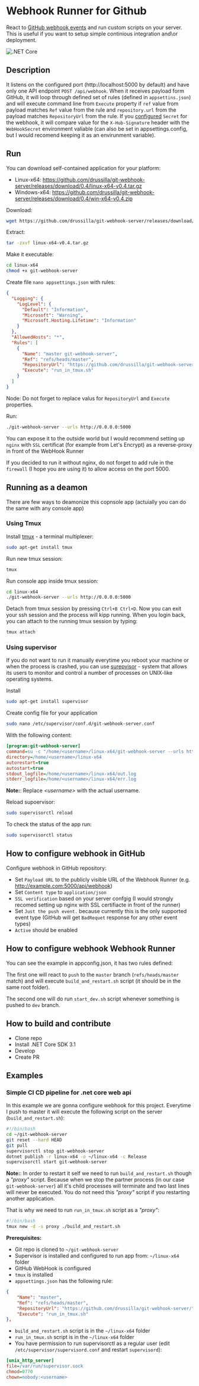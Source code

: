 # Webhook Runner for Github

React to [GitHub webhook events](https://developer.github.com/webhooks/) and run custom scripts on your server. This is useful if you want to setup simple continious integration and\or deployment.

![.NET Core](https://github.com/drussilla/git-webhook-server/workflows/.NET%20Core/badge.svg)

## Description

It listens on the configured port (http://localhost:5000 by default) and have only one API endpoint `POST /api/webhook`. When it receives payload form GitHub, it will loop through defined set of rules (defined in `appsettins.json`) and will execute command line from `Execute` property if `ref` value from payload matches `Ref` value from the rule and `repository.url` from the payload matches `RepositoryUrl` from the rule.
If you [configured](https://developer.github.com/webhooks/securing/#validating-payloads-from-github) `Secret` for the webhook, it will compare value for the `X-Hub-Signature` header with the `WebHookSecret` environment valiable (can also be set in appsettings.config, but I would recomend keeping it as an envirunment variable).

## Run

You can download self-contained application for your platform:

- Linux-x64: https://github.com/drussilla/git-webhook-server/releases/download/0.4/linux-x64-v0.4.tar.gz
- Windows-x64: https://github.com/drussilla/git-webhook-server/releases/download/0.4/win-x64-v0.4.zip

Download:

```bash
wget https://github.com/drussilla/git-webhook-server/releases/download/0.4/linux-x64-v0.4.tar.gz
```

Extract:

```bash
tar -zxvf linux-x64-v0.4.tar.gz
```

Make it executable:

```bash
cd linux-x64
chmod +x git-webhook-server
```

Create file `nano appsettings.json` with rules:

```json
{
  "Logging": {
    "LogLevel": {
      "Default": "Information",
      "Microsoft": "Warning",
      "Microsoft.Hosting.Lifetime": "Information"
    }
  },
  "AllowedHosts": "*",
  "Rules": [
    {
      "Name": "master git-webhook-server",
      "Ref": "refs/heads/master",
      "RepositoryUrl": "https://github.com/drussilla/git-webhook-server",
      "Execute": "run_in_tmux.sh"
    }
  ]
}
```

Node: Do not forget to replace valus for `RepositoryUrl` and `Execute` properties.

Run:

```bash
./git-webhook-server --urls http://0.0.0.0:5000
```

You can expose it to the outside world but I would recommend setting up `nginx` with `SSL` certificat (for example from Let's Encrypt) as a reverse-proxy in front of the WebHook Runner

If you decided to run it without nginx, do not forget to add rule in the `firewall` (I hope you are using it) to allow access on the port 5000.

## Running as a deamon

There are few ways to deamonize this copnsole app (actuially you can do the same with any console app)

### Using Tmux

Install [tmux](https://github.com/tmux/tmux/wiki) - a terminal multiplexer:

```bash
sudo apt-get install tmux
```

Run new tmux session:

```bash
tmux
```

Run console app inside tmux session:

```bash
cd linux-x64
./git-webhook-server --urls http://0.0.0.0:5000
```

Detach from tmux session by pressing `Ctrl+B Ctrl+D`. Now you can exit your ssh session and the process will kipp running. When you login back, you can attach to the running tmux session by typing:

```bash
tmux attach
```

### Using supervisor

If you do not want to run it manually everytime you reboot your machine or when the process is crashed, you can use [surepvisor](http://supervisord.org/) - system that allows its users to monitor and control a number of processes on UNIX-like operating systems.

Install

```bash
sudo apt-get install supervisor
```

Create config file for your application

```bash
sudo nano /etc/supervisor/conf.d/git-webhook-server.conf
```

With the following content:

```ini
[program:git-webhook-server]
command=su -c "/home/<username>/linux-x64/git-webhook-server --urls http://0.0.0.0:5000" <username>
directory=/home/<username>/linux-x64
autorestart=true
autostart=true
stdout_logfile=/home/<username>/linux-x64/out.log
stderr_logfile=/home/<username>/linux-x64/err.log
```

**Note:**: Replace *\<username\>* with the actual username.

Reload supoervisor:

```bash
sudo supervisorctl reload
```

To check the status of the app run:

```bash
sudo supervisorctl status
```

## How to configure webhook in GitHub

Configure webhook in GitHub repository:

- Set `Payload URL` to the publicly visible URL of the Webhook Runner (e.g. http://example.com:5000/api/webhook)
- Set `Content type` to `application/json`
- `SSL verification` based on your server confgig (I would strongly recomed setting up nginx with SSL certifiacte in front of the runner)
- Set `Just the push event.` because currently this is the only supported event type (GitHub will get `BadRequet` response for any other event types)
- `Active` should be enabled

## How to configure webhook Webhook Runner

You can see the example in appconfig.json, it has two rules defined:

The first one will react to `push` to the `master` branch (`refs/heads/master` match) and will execute `build_and_restart.sh` script (it should be in the same root folder).

The second one will do run `start_dev.sh` script whenever something is pushed to `dev` branch.

## How to build and contribute

- Clone repo
- Install .NET Core SDK 3.1
- Develop
- Create PR

## Examples

### Simple CI CD pipeline for .net core web api

In this example we are gonna configure webhook for this project. Everytime I push to master it will execute the following script on the server (`build_and_restart.sh`):

```bash
#!/bin/bash
cd ~/git-webhook-server
git reset --hard HEAD
git pull
supervisorctl stop git-webhook-server
dotnet publish -r linux-x64 -o ~/linux-x64 -c Release
supervisorctl start git-webhook-server
```

**Note:**:
In order to restart it self we need to run `build_and_restart.sh` though a *"proxy"* script. Because when we stop the partner process (in our case `git-webhook-server`) all it's child processes will terminate and two last lines will never be executed.
You do not need this *"proxy"* script if you restarting another application.

That is why we need to run `run_in_tmux.sh` script as a *"proxy"*:

```bash
#!/bin/bash
tmux new -d -s proxy ./build_and_restart.sh
```

**Prerequisites:**

- Git repo is cloned to `~/git-webhook-server`
- Supervisor is installed and configured to run app from: `~/linux-x64` folder
- GitHub WebHook is configured
- `tmux` is installed
- `appsettings.json` has the following rule:

```json
{
    "Name": "master",
    "Ref": "refs/heads/master",
    "RepositoryUrl": "https://github.com/drussilla/git-webhook-server/",
    "Execute": "run_in_tmux.sh"
},
```

- `build_and_restart.sh` script is in the `~/linux-x64` folder
- `run_in_tmux.sh` script is in the `~/linux-x64` folder
- You have permission to run supervisorctl as a regular user (edit `/etc/supervisor/supervisord.conf` and restart `supervisord`):

```ini
[unix_http_server]
file=/var/run/supervisor.sock
chmod=0770
chown=nobody:<username>
```
